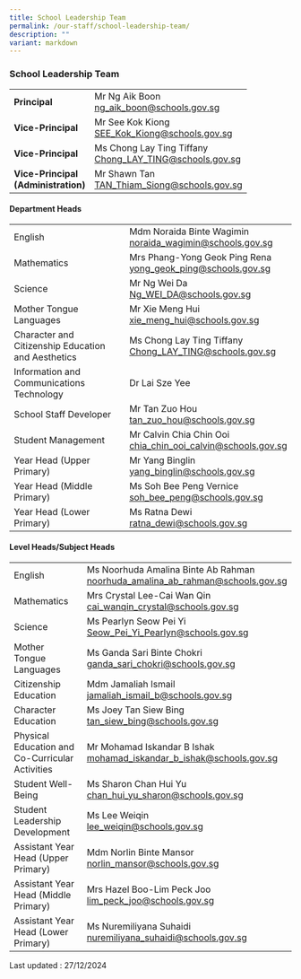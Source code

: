 ```yaml
---
title: School Leadership Team
permalink: /our-staff/school-leadership-team/
description: ""
variant: markdown
---
```

### School Leadership Team

|  |  |
|---|---|
| **Principal** | Mr Ng Aik Boon<br>[ng\_aik\_boon@schools.gov.sg](mailto:ng_aik_boon@schools.gov.sg) |
| **Vice-Principal** |Mr See Kok Kiong<br>[SEE\_Kok\_Kiong@schools.gov.sg](mailto:SEE_Kok_Kiong@schools.gov.sg) |
| **Vice-Principal** | Ms Chong Lay Ting Tiffany<br>[Chong\_LAY\_TING@schools.gov.sg](mailto:Chong_LAY_TING@schools.gov.sg) |
| **Vice-Principal<br>(Administration)** | Mr Shawn Tan<br>[TAN\_Thiam\_Siong@schools.gov.sg](mailto:TAN_Thiam_Siong@schools.gov.sg) |


#### Department Heads

|  |  |
|---|---|
| English   	| Mdm Noraida Binte Wagimin <br>[noraida\_wagimin@schools.gov.sg](mailto:noraida_wagimin@schools.gov.sg)   <br> 	|
| Mathematics | Mrs Phang-Yong Geok Ping Rena<br>[yong\_geok\_ping@schools.gov.sg](mailto:yong_geok_ping@schools.gov.sg) |
| Science | Mr Ng Wei Da<br>[Ng\_WEI\_DA@schools.gov.sg](mailto:Ng_WEI_DA@schools.gov.sg) |
| Mother Tongue Languages |  Mr Xie Meng Hui<br>[xie\_meng\_hui@schools.gov.sg](mailto:xie_meng_hui@schools.gov.sg) |
| Character and Citizenship Education and Aesthetics | Ms Chong Lay Ting Tiffany<br>[Chong\_LAY\_TING@schools.gov.sg](mailto:Chong_LAY_TING@schools.gov.sg) |
| Information and Communications Technology | Dr Lai Sze Yee<br> |
| School Staff Developer | Mr Tan Zuo Hou<br>[tan\_zuo\_hou@schools.gov.sg](mailto:tan_zuo_hou@schools.gov.sg) |
| Student Management 	| Mr Calvin Chia Chin Ooi<br>[chia\_chin\_ooi\_calvin@schools.gov.sg](mailto:chia_chin_ooi_calvin@schools.gov.sg)
| Year Head (Upper Primary) | Mr Yang Binglin<br>[yang\_binglin@schools.gov.sg](mailto:yang_binglin@schools.gov.sg) |
| Year Head (Middle Primary) | Ms Soh Bee Peng Vernice<br>[soh\_bee\_peng@schools.gov.sg](mailto:soh_bee_peng@schools.gov.sg) |
| Year Head (Lower Primary) | Ms Ratna Dewi<br>[ratna\_dewi@schools.gov.sg](mailto:ratna_dewi@schools.gov.sg) |


#### Level Heads/Subject Heads

|  |  |
|---|---|
|English |Ms Noorhuda Amalina Binte Ab Rahman<br>[noorhuda_amalina_ab_rahman@schools.gov.sg](mailto:noorhuda_amalina_ab_rahman@schools.gov.sg)
| Mathematics 	| Mrs Crystal Lee-Cai Wan Qin <br>[cai\_wanqin\_crystal@schools.gov.sg](mailto:cai_wanqin_crystal@schools.gov.sg) <br> 	|
|  Science 	|  Ms Pearlyn Seow Pei Yi<br>[Seow\_Pei\_Yi\_Pearlyn@schools.gov.sg](mailto:Seow_Pei_Yi_Pearlyn@schools.gov.sg)   <br> 	|
| Mother Tongue Languages           	| Ms Ganda Sari Binte Chokri <br>[ganda\_sari\_chokri@schools.gov.sg](mailto:ganda_sari_chokri@schools.gov.sg)    <br> 	|
| Citizenship Education 	| Mdm Jamaliah Ismail <br>[jamaliah\_ismail\_b@schools.gov.sg](mailto:jamaliah_ismail_b@schools.gov.sg)    <br> 	|
| Character Education 	|Ms Joey Tan Siew Bing<br>[tan\_siew\_bing@schools.gov.sg](mailto:tan_siew_bing@schools.gov.sg) <br>         	|
| Physical Education and Co-Curricular Activities | Mr Mohamad Iskandar B Ishak<br>[mohamad\_iskandar\_b\_ishak@schools.gov.sg](mailto:mohamad_iskandar_b_ishak@schools.gov.sg) |
| Student Well-Being	| Ms Sharon Chan Hui Yu<br>[chan\_hui\_yu\_sharon@schools.gov.sg](mailto:chan_hui_yu_sharon@schools.gov.sg) 	|
|Student Leadership Development 	| Ms Lee Weiqin<br>[lee\_weiqin@schools.gov.sg](mailto:lee_weiqin@schools.gov.sg)<br> 	|
| Assistant Year Head (Upper Primary) 	| Mdm Norlin Binte Mansor<br>[norlin\_mansor@schools.gov.sg](mailto:norlin_mansor@schools.gov.sg)<br> 	|
| Assistant Year Head (Middle Primary) 	| Mrs Hazel Boo-Lim Peck Joo<br>[lim\_peck\_joo@schools.gov.sg](mailto:lim_peck_joo@schools.gov.sg)<br> 	|
| Assistant Year Head (Lower Primary) 	| Ms Nuremiliyana Suhaidi<br>[nuremiliyana\_suhaidi@schools.gov.sg](mailto:nuremiliyana_suhaidi@schools.gov.sg)<br> 	|

Last updated : 27/12/2024